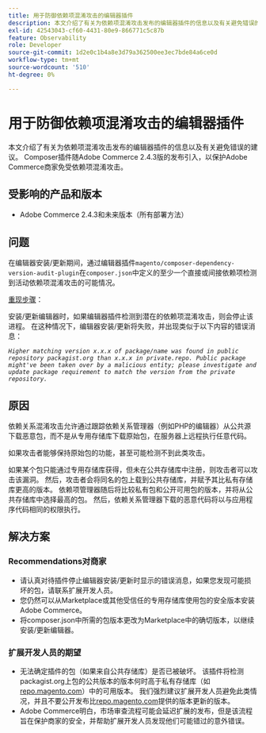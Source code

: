 ```yaml
---
title: 用于防御依赖项混淆攻击的编辑器插件
description: 本文介绍了有关为依赖项混淆攻击发布的编辑器插件的信息以及有关避免错误的建议。 Composer插件随Adobe Commerce 2.4.3版的发布引入，以保护Adobe Commerce商家免受依赖项混淆攻击。
exl-id: 42543043-cf60-4431-80e9-866771c5c87b
feature: Observability
role: Developer
source-git-commit: 1d2e0c1b4a8e3d79a362500ee3ec7bde84a6ce0d
workflow-type: tm+mt
source-wordcount: '510'
ht-degree: 0%

---
```


# 用于防御依赖项混淆攻击的编辑器插件

本文介绍了有关为依赖项混淆攻击发布的编辑器插件的信息以及有关避免错误的建议。 Composer插件随Adobe Commerce 2.4.3版的发布引入，以保护Adobe Commerce商家免受依赖项混淆攻击。

## 受影响的产品和版本

* Adobe Commerce 2.4.3和未来版本（所有部署方法）

## 问题

在编辑器安装/更新期间，通过编辑器插件`magento/composer-dependency-version-audit-plugin`在`composer.json`中定义的至少一个直接或间接依赖项检测到活动依赖项混淆攻击的可能情况。

<u>重现步骤</u>：

安装/更新编辑器时，如果编辑器插件检测到潜在的依赖项混淆攻击，则会停止该进程。 在这种情况下，编辑器安装/更新将失败，并出现类似于以下内容的错误消息：

*```Higher matching version x.x.x of package/name was found in public repository packagist.org than x.x.x in private.repo. Public package might've been taken over by a malicious entity; please investigate and update package requirement to match the version from the private repository.```*

## 原因

依赖关系混淆攻击允许通过跟踪依赖关系管理器（例如PHP的编辑器）从公共源下载恶意包，而不是从专用存储库下载原始包，在服务器上远程执行任意代码。

如果攻击者能够保持原始包的功能，甚至可能检测不到此类攻击。

如果某个包只能通过专用存储库获得，但未在公共存储库中注册，则攻击者可以攻击该漏洞。 然后，攻击者会将同名的包上载到公共存储库，并赋予其比私有存储库更高的版本。 依赖项管理器随后将比较私有包和公开可用包的版本，并将从公共存储库中选择最高的包。 然后，依赖关系管理器下载的恶意代码将以与应用程序代码相同的权限执行。

## 解决方案

### Recommendations对商家

* 请认真对待插件停止编辑器安装/更新时显示的错误消息，如果您发现可能损坏的包，请联系扩展开发人员。
* 您仍然可以从Marketplace或其他受信任的专用存储库使用包的安全版本安装Adobe Commerce。
* 将composer.json中所需的包版本更改为Marketplace中的确切版本，以继续安装/更新编辑器。

### 扩展开发人员的期望

* 无法确定插件的包（如果来自公共存储库）是否已被破坏。 该插件将检测packagist.org上包的公共版本的版本何时高于私有存储库（如[repo.magento.com](https://repo.magento.com)）中的可用版本。 我们强烈建议扩展开发人员避免此类情况，并且不要公开发布比[repo.magento.com](https://repo.magento.com)提供的版本更新的版本。
* Adobe Commerce明白，市场审查流程可能会延迟扩展的发布，但是该流程旨在保护商家的安全，并帮助扩展开发人员发现他们可能错过的意外错误。
